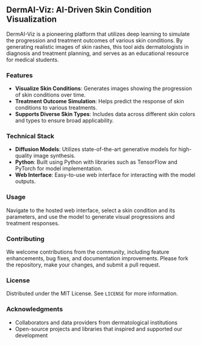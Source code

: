 ## DermAI-Viz: AI-Driven Skin Condition Visualization

DermAI-Viz is a pioneering platform that utilizes deep learning to simulate the progression and treatment outcomes of various skin conditions. By generating realistic images of skin rashes, this tool aids dermatologists in diagnosis and treatment planning, and serves as an educational resource for medical students.

### Features

- **Visualize Skin Conditions**: Generates images showing the progression of skin conditions over time.
- **Treatment Outcome Simulation**: Helps predict the response of skin conditions to various treatments.
- **Supports Diverse Skin Types**: Includes data across different skin colors and types to ensure broad applicability.

### Technical Stack

- **Diffusion Models**: Utilizes state-of-the-art generative models for high-quality image synthesis.
- **Python**: Built using Python with libraries such as TensorFlow and PyTorch for model implementation.
- **Web Interface**: Easy-to-use web interface for interacting with the model outputs.

### Usage

Navigate to the hosted web interface, select a skin condition and its parameters, and use the model to generate visual progressions and treatment responses.

### Contributing

We welcome contributions from the community, including feature enhancements, bug fixes, and documentation improvements. Please fork the repository, make your changes, and submit a pull request.

### License

Distributed under the MIT License. See `LICENSE` for more information.

### Acknowledgments

- Collaborators and data providers from dermatological institutions
- Open-source projects and libraries that inspired and supported our development
